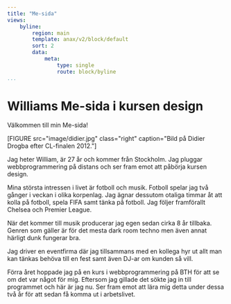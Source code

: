 ```yaml
---
title: "Me-sida"
views:
    byline:
        region: main
        template: anax/v2/block/default
        sort: 2
        data:
            meta:
                type: single
                route: block/byline
...
```

Williams Me-sida i kursen design
=========================

Välkommen till min Me-sida!

[FIGURE src="image/didier.jpg" class="right" caption="Bild på Didier Drogba efter CL-finalen 2012."]

Jag heter William, är 27 år och kommer från Stockholm. Jag pluggar webbprogrammering på distans och
ser fram emot att påbörja kursen design.

Mina största intressen i livet är fotboll och musik. Fotboll spelar jag två gånger i veckan
i olika korpenlag. Jag ägnar dessutom otaliga timmar åt att kolla på fotboll, spela FIFA samt tänka på fotboll.
Jag följer framförallt Chelsea och Premier League.

När det kommer till musik producerar jag egen sedan cirka 8 år tillbaka. Genren som gäller är för
det mesta dark room techno men även annat härligt dunk fungerar bra.

Jag driver en eventfirma där jag tillsammans med en kollega hyr ut allt man kan tänkas behöva till en fest
 samt även DJ-ar om kunden så vill.

Förra året hoppade
jag på en kurs i webbprogrammering på BTH för att se om det var något för mig. Eftersom jag
gillade det sökte jag in till programmet och här är jag nu. Ser fram emot att lära mig
detta under dessa två år för att sedan få komma ut i arbetslivet.
